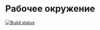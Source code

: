 # Рабочее окружение
[![Build status](https://ci.appveyor.com/api/projects/status/x7ledfxw08rx2ja5?svg=true)](https://ci.appveyor.com/project/DenGreen/ahj-01new)
